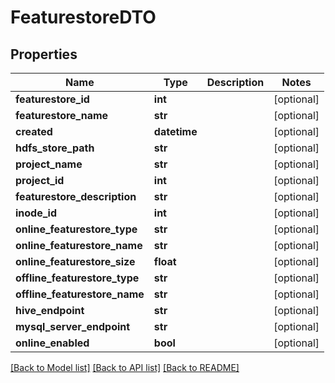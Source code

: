 # FeaturestoreDTO

## Properties
Name | Type | Description | Notes
------------ | ------------- | ------------- | -------------
**featurestore_id** | **int** |  | [optional] 
**featurestore_name** | **str** |  | [optional] 
**created** | **datetime** |  | [optional] 
**hdfs_store_path** | **str** |  | [optional] 
**project_name** | **str** |  | [optional] 
**project_id** | **int** |  | [optional] 
**featurestore_description** | **str** |  | [optional] 
**inode_id** | **int** |  | [optional] 
**online_featurestore_type** | **str** |  | [optional] 
**online_featurestore_name** | **str** |  | [optional] 
**online_featurestore_size** | **float** |  | [optional] 
**offline_featurestore_type** | **str** |  | [optional] 
**offline_featurestore_name** | **str** |  | [optional] 
**hive_endpoint** | **str** |  | [optional] 
**mysql_server_endpoint** | **str** |  | [optional] 
**online_enabled** | **bool** |  | [optional] 

[[Back to Model list]](../README.md#documentation-for-models) [[Back to API list]](../README.md#documentation-for-api-endpoints) [[Back to README]](../README.md)

